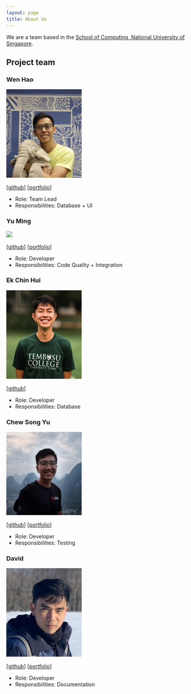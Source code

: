 ```yaml
---
layout: page
title: About Us
---
```


We are a team based in the [School of Computing, National University of Singapore](http://www.comp.nus.edu.sg).

## Project team

### Wen Hao

<img src="images/wenhaogoh.png" width="200px">

[[github](https://github.com/wenhaogoh)]
[[portfolio](team/wenhaogoh.md)]

* Role: Team Lead
* Responsibilities: Database + UI

### Yu Ming

<img src="images/yu-ming-chen.png" width="200px">

[[github](http://github.com/yu-ming-chen)]
[[portfolio](team/johndoe.md)]

* Role: Developer
* Responsibilities: Code Quality + Integration

### Ek Chin Hui

<img src="images/ekchinhui.png" width="200px">

[[github](http://github.com/EkChinHui)]

* Role: Developer
* Responsibilities: Database

### Chew Song Yu

<img src="images/sogggy.png" width="200px">

[[github](http://github.com/sogggy)]
[[portfolio](team/sogggy.md)]

* Role: Developer
* Responsibilities: Testing

### David

<img src="images/davidliew9.png" width="200px">

[[github](https://github.com/davidliew9)]
[[portfolio](team/johndoe.md)]

* Role: Developer
* Responsibilities: Documentation
